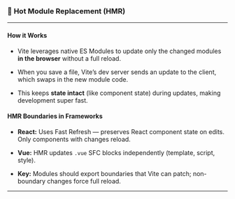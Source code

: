 

### 🔁 **Hot Module Replacement (HMR)**

---

#### How it Works

- Vite leverages native ES Modules to update only the changed modules **in the browser** without a full reload.
    
- When you save a file, Vite’s dev server sends an update to the client, which swaps in the new module code.
    
- This keeps **state intact** (like component state) during updates, making development super fast.
    

#### HMR Boundaries in Frameworks

- **React:** Uses Fast Refresh — preserves React component state on edits. Only components with changes reload.
    
- **Vue:** HMR updates `.vue` SFC blocks independently (template, script, style).
    
- **Key:** Modules should export boundaries that Vite can patch; non-boundary changes force full reload.
    

---
